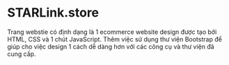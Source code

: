 # STARLink.store
Trang webstie có định dạng là 1 ecommerce website design được tạo bởi HTML, CSS và 1 chút JavaScript. 
Thêm việc sử dụng thư viện Bootstrap để giúp cho việc design 1 cách dễ dàng hơn với các công cụ và thư viện đã cung cấp.
